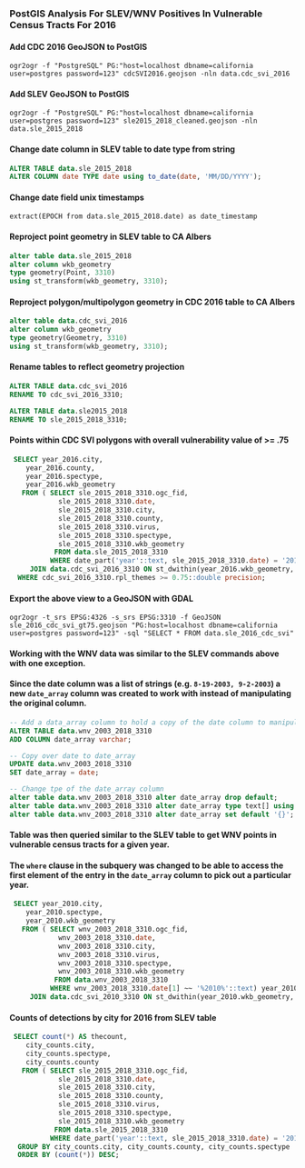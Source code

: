 ### PostGIS Analysis For SLEV/WNV Positives In Vulnerable Census Tracts For 2016

#### Add CDC 2016 GeoJSON to PostGIS

`ogr2ogr -f "PostgreSQL" PG:"host=localhost dbname=california user=postgres password=123" cdcSVI2016.geojson -nln data.cdc_svi_2016`


#### Add SLEV GeoJSON to PostGIS

`ogr2ogr -f "PostgreSQL" PG:"host=localhost dbname=california user=postgres password=123" sle2015_2018_cleaned.geojson -nln data.sle_2015_2018`


#### Change date column in SLEV table to date type from string

```sql
ALTER TABLE data.sle_2015_2018
ALTER COLUMN date TYPE date using to_date(date, 'MM/DD/YYYY');
```

#### Change date field unix timestamps

```
extract(EPOCH from data.sle_2015_2018.date) as date_timestamp
```

#### Reproject point geometry in SLEV table to  CA Albers

```sql
alter table data.sle_2015_2018
alter column wkb_geometry
type geometry(Point, 3310)
using st_transform(wkb_geometry, 3310);
```


#### Reproject polygon/multipolygon geometry in CDC 2016 table to CA Albers

```sql
alter table data.cdc_svi_2016
alter column wkb_geometry
type geometry(Geometry, 3310)
using st_transform(wkb_geometry, 3310);
```

#### Rename tables to reflect geometry projection

```sql
ALTER TABLE data.cdc_svi_2016
RENAME TO cdc_svi_2016_3310;
```

```sql
ALTER TABLE data.sle2015_2018
RENAME TO sle_2015_2018_3310;
```


#### Points within CDC SVI polygons with overall vulnerability value of >= .75 

```sql
 SELECT year_2016.city,
    year_2016.county,
    year_2016.spectype,
    year_2016.wkb_geometry
   FROM ( SELECT sle_2015_2018_3310.ogc_fid,
            sle_2015_2018_3310.date,
            sle_2015_2018_3310.city,
            sle_2015_2018_3310.county,
            sle_2015_2018_3310.virus,
            sle_2015_2018_3310.spectype,
            sle_2015_2018_3310.wkb_geometry
           FROM data.sle_2015_2018_3310
          WHERE date_part('year'::text, sle_2015_2018_3310.date) = '2016'::double precision) year_2016
     JOIN data.cdc_svi_2016_3310 ON st_dwithin(year_2016.wkb_geometry, cdc_svi_2016_3310.wkb_geometry, 0::double precision)
  WHERE cdc_svi_2016_3310.rpl_themes >= 0.75::double precision;
```

#### Export the above view to a GeoJSON with GDAL

`ogr2ogr -t_srs EPSG:4326 -s_srs EPSG:3310 -f GeoJSON sle_2016_cdc_svi_gt75.geojson "PG:host=localhost dbname=california user=postgres password=123" -sql "SELECT * FROM data.sle_2016_cdc_svi"`

#### Working with the WNV data was similar to the SLEV commands above with one exception.
#### Since the date column was a list of strings (e.g. `8-19-2003, 9-2-2003`) a new `date_array` column was created to work with instead of manipulating the original column.
```sql
-- Add a data_array column to hold a copy of the date column to manipulate as an array type
ALTER TABLE data.wnv_2003_2018_3310
ADD COLUMN date_array varchar;

-- Copy over date to date_array
UPDATE data.wnv_2003_2018_3310 
SET date_array = date;

-- Change tpe of the date_array column
alter table data.wnv_2003_2018_3310 alter date_array drop default;
alter table data.wnv_2003_2018_3310 alter date_array type text[] using array [date];
alter table data.wnv_2003_2018_3310 alter date_array set default '{}';
```

#### Table was then queried similar to the SLEV table to get WNV points in vulnerable census tracts for a given year.
#### The `where` clause in the subquery was changed to be able to access the first element of the entry in the `date_array` column to pick out a particular year. 
```sql
 SELECT year_2010.city,
    year_2010.spectype,
    year_2010.wkb_geometry
   FROM ( SELECT wnv_2003_2018_3310.ogc_fid,
            wnv_2003_2018_3310.date,
            wnv_2003_2018_3310.city,
            wnv_2003_2018_3310.virus,
            wnv_2003_2018_3310.spectype,
            wnv_2003_2018_3310.wkb_geometry
           FROM data.wnv_2003_2018_3310
          WHERE wnv_2003_2018_3310.date[1] ~~ '%2010%'::text) year_2010
     JOIN data.cdc_svi_2010_3310 ON st_dwithin(year_2010.wkb_geometry, cdc_svi_2010_3310.wkb_geometry, 0::double precision)
```

#### Counts of detections by city for 2016 from SLEV table

```sql
 SELECT count(*) AS thecount,
    city_counts.city,
    city_counts.spectype,
    city_counts.county
   FROM ( SELECT sle_2015_2018_3310.ogc_fid,
            sle_2015_2018_3310.date,
            sle_2015_2018_3310.city,
            sle_2015_2018_3310.county,
            sle_2015_2018_3310.virus,
            sle_2015_2018_3310.spectype,
            sle_2015_2018_3310.wkb_geometry
           FROM data.sle_2015_2018_3310
          WHERE date_part('year'::text, sle_2015_2018_3310.date) = '2016'::double precision) city_counts
  GROUP BY city_counts.city, city_counts.county, city_counts.spectype
  ORDER BY (count(*)) DESC;
```

